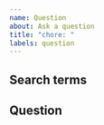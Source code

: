 ```yaml
---
name: Question
about: Ask a question
title: "chore: "
labels: question
---
```


## Search terms

<!-- Include keywords that might help others with the same question find this issue -->

## Question
